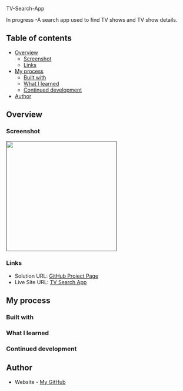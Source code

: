 TV-Search-App

In progress -A search app used to find TV shows and TV show details.

## Table of contents

- [Overview](#overview)
  - [Screenshot](#screenshot)
  - [Links](#links)
- [My process](#my-process)
  - [Built with](#built-with)
  - [What I learned](#what-i-learned)
  - [Continued development](#continued-development)
- [Author](#author)

## Overview

### Screenshot

[<img src="" height="300"/>]()

### Links

- Solution URL: [GitHub Project Page]()
- Live Site URL: [TV Search App]()

## My process

### Built with

### What I learned

### Continued development

## Author

- Website - [My GitHub](https://github.com/micamash)
